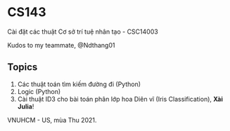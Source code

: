 # CS143
Cài đặt các thuật Cơ sở trí tuệ nhân tạo - CSC14003

Kudos to my teammate, @Ndthang01

## Topics
1. Các thuật toán tìm kiếm đường đi (Python)
2. Logic (Python)
3. Cài thuật ID3 cho bài toán phân lớp hoa Diên vĩ (Iris Classification), **Xài Julia**!

VNUHCM - US, mùa Thu 2021.

